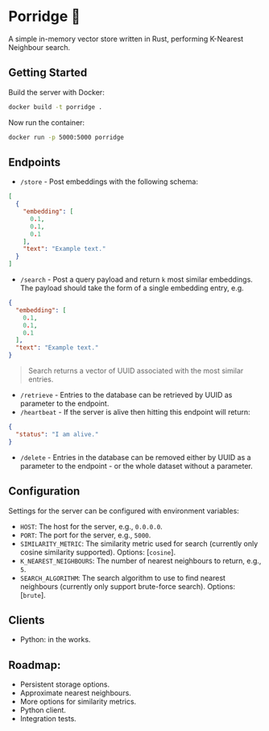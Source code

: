 # Porridge 🥣

A simple in-memory vector store written in Rust, performing K-Nearest Neighbour search.

## Getting Started
Build the server with Docker:
```bash
docker build -t porridge .
```
Now run the container:
```bash
docker run -p 5000:5000 porridge
```

## Endpoints
- `/store` - Post embeddings with the following schema:
```json
[
  {
    "embedding": [
      0.1,
      0.1,
      0.1
    ],
    "text": "Example text."
  }
]
```
- `/search` - Post a query payload and return `k` most similar embeddings. The payload should take the form of a single embedding entry, e.g.
```json
{
  "embedding": [
    0.1,
    0.1,
    0.1
  ],
  "text": "Example text."
}
```
> Search returns a vector of UUID associated with the most similar entries.

- `/retrieve` - Entries to the database can be retrieved by UUID as parameter to the endpoint.
- `/heartbeat` - If the server is alive then hitting this endpoint will return:
```json
{
  "status": "I am alive."
}
```
- `/delete` - Entries in the database can be removed either by UUID as a parameter to the endpoint - or the whole dataset without a parameter.

## Configuration
Settings for the server can be configured with environment variables:
- `HOST`: The host for the server, e.g., `0.0.0.0`.
- `PORT`: The port for the server, e.g., `5000`.
- `SIMILARITY_METRIC`: The similarity metric used for search (currently only cosine similarity supported). Options: [`cosine`].
- `K_NEAREST_NEIGHBOURS`: The number of nearest neighbours to return, e.g., `5`.
- `SEARCH_ALGORITHM`: The search algorithm to use to find nearest neighbours (currently only support brute-force search). Options: [`brute`].

## Clients
- Python: in the works.

## Roadmap:
- Persistent storage options.
- Approximate nearest neighbours.
- More options for similarity metrics.
- Python client.
- Integration tests.
